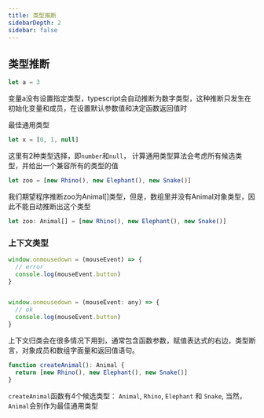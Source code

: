 ```yaml
---
title: 类型推断
sidebarDepth: 2
sidebar: false
---
```


## 类型推断

```js
let a = 3
```

变量a没有设置指定类型，typescript会自动推断为数字类型，这种推断只发生在初始化变量和成员，在设置默认参数值和决定函数返回值时

最佳通用类型

```js
let x = [0, 1, null]
```

这里有2种类型选择，即`number`和`null`， 计算通用类型算法会考虑所有候选类型，并给出一个兼容所有的类型的值

```js
let zoo = [new Rhino(), new Elephant(), new Snake()]
```

我们期望程序推断zoo为Animal[]类型，但是，数组里并没有Animal对象类型，因此不能自动推断出这个类型

```js
let zoo: Animal[] = [new Rhino(), new Elephant(), new Snake()]
```

### 上下文类型

```js
window.onmousedown = (mouseEvent) => {
  // error
  console.log(mouseEvent.button)
}


window.onmousedown = (mouseEvent: any) => {
  // ok
  console.log(mouseEvent.button)
}
```

上下文归类会在很多情况下用到，通常包含函数参数，赋值表达式的右边，类型断言，对象成员和数组字面量和返回值语句。

```js
function createAnimal(): Animal {
  return [new Rhino(), new Elephant(), new Snake()]
}
```

`createAnimal`函数有4个候选类型： `Animal`, `Rhino`, `Elephant` 和 `Snake`, 当然，`Animal`会别作为最佳通用类型
